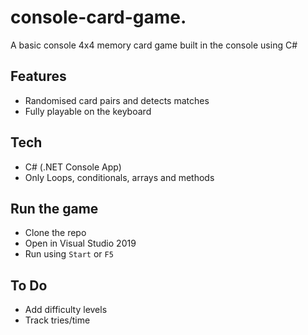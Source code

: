 # console-card-game.
A basic console 4x4 memory card game built in the console using C#
## Features
- Randomised card pairs and detects matches
- Fully playable on the keyboard
## Tech
- C# (.NET Console App)
- Only Loops, conditionals, arrays and methods
## Run the game
- Clone the repo
- Open in Visual Studio 2019 
- Run using `Start` or `F5`

## To Do
- Add difficulty levels
- Track tries/time